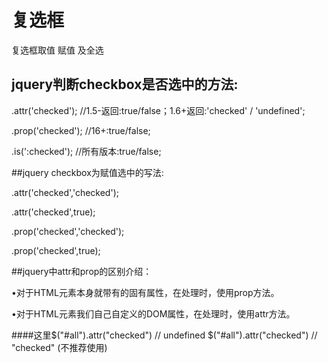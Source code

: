 # 复选框
复选框取值 赋值 及全选



## jquery判断checkbox是否选中的方法:

.attr('checked'); //1.5-返回:true/false；1.6+返回:'checked' / 'undefined';

.prop('checked'); //16+:true/false;

.is(':checked'); //所有版本:true/false;



##jquery checkbox为赋值选中的写法:

.attr('checked','checked');

.attr('checked',true);

.prop('checked','checked');

.prop('checked',true);



##jquery中attr和prop的区别介绍：

•对于HTML元素本身就带有的固有属性，在处理时，使用prop方法。

•对于HTML元素我们自己自定义的DOM属性，在处理时，使用attr方法。


####这里$("#all").attr("checked") // undefined    $("#all").attr("checked") // "checked" (不推荐使用)

